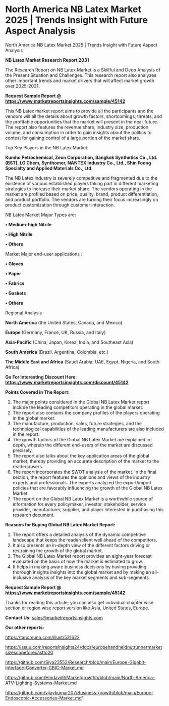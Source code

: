 # North America NB Latex Market 2025 | Trends Insight with Future Aspect Analysis
North America NB Latex Market 2025 | Trends Insight with Future Aspect Analysis

<strong>NB Latex Market Research Report 2031</strong>

The Research Report on NB Latex Market is a Skillful and Deep Analysis of the Present Situation and Challenges. This research report also analyzes other important trends and market drivers that will affect market growth over 2025-2031.

<strong>Request Sample Report @ <a href=https://www.marketreportsinsights.com/sample/45142>https://www.marketreportsinsights.com/sample/45142</a></strong>

This NB Latex market report aims to provide all the participants and the vendors will all the details about growth factors, shortcomings, threats, and the profitable opportunities that the market will present in the near future. The report also features the revenue share, industry size, production volume, and consumption in order to gain insights about the politics to contest for gaining control of a large portion of the market share.

Top Key Players in the NB Latex Market:

<strong>Kumho Petrochemical, Zeon Corporation, Bangkok Synthetics Co., Ltd. (BST), LG Chem, Synthomer, NANTEX Industry Co., Ltd., Shin Foong Specialty and Applied Materials Co., Ltd.</strong>

The NB Latex Industry is severely competitive and fragmented due to the existence of various established players taking part in different marketing strategies to increase their market share. The vendors operating in the market are profiled based on price, quality, brand, product differentiation, and product portfolio. The vendors are turning their focus increasingly on product customization through customer interaction.

NB Latex Market Major Types are:

<strong>•  Medium-high Nitrile

•  High Nitrile

•  Others</strong>

Market Major end-user applications :

<strong>•  Gloves

•  Paper

•  Fabrics

•  Gaskets

•  Others</strong>

Regional Analysis

</u><strong><b>North America</b></strong> (the United States, Canada, and Mexico)

<strong><b>Europe </b></strong>(Germany, France, UK, Russia, and Italy)

<strong><b>Asia-Pacific</b></strong> (China, Japan, Korea, India, and Southeast Asia)

<strong><b>South America</b></strong> (Brazil, Argentina, Colombia, etc.)

<strong><b>The Middle East and Africa</b></strong> (Saudi Arabia, UAE, Egypt, Nigeria, and South Africa)

<strong>Go For Interesting Discount Here: <a href=https://www.marketreportsinsights.com/discount/45142>https://www.marketreportsinsights.com/discount/45142</a></strong>

<strong>Points Covered in The Report:</strong>
<ol>
  <li>The major points considered in the Global NB Latex Market report include the leading competitors operating in the global market.</li>
  <li>The report also contains the company profiles of the players operating in the global market.</li>
  <li>The manufacture, production, sales, future strategies, and the technological capabilities of the leading manufacturers are also included in the report.</li>
  <li>The growth factors of the Global NB Latex Market are explained in-depth, wherein the different end-users of the market are discussed precisely.</li>
  <li>The report also talks about the key application areas of the global market, thereby providing an accurate description of the market to the readers/users.</li>
  <li>The report incorporates the SWOT analysis of the market. In the final section, the report features the opinions and views of the industry experts and professionals. The experts analyzed the export/import policies that are favorably influencing the growth of the Global NB Latex Market.</li>
  <li>The report on the Global NB Latex Market is a worthwhile source of information for every policymaker, investor, stakeholder, service provider, manufacturer, supplier, and player interested in purchasing this research document.</li>
</ol>
<strong>Reasons for Buying Global NB Latex Market Report:</strong>

<ol>
  <li>The report offers a detailed analysis of the dynamic competitive landscape that keeps the reader/client well ahead of the competitors.</li>
  <li>It also presents an in-depth view of the different factors driving or restraining the growth of the global market.</li>
  <li>The Global NB Latex Market report provides an eight-year forecast evaluated on the basis of how the market is estimated to grow.</li>
  <li>It helps in making aware business decisions by having providing thorough insights insights into the global market and by making an all-inclusive analysis of the key market segments and sub-segments.</li>
</ol>
<strong>Request Sample Report @ <a href=https://www.marketreportsinsights.com/sample/45142>https://www.marketreportsinsights.com/sample/45142</a></strong>


Thanks for reading this article; you can also get individual chapter wise section or region wise report version like Asia, United States, Europe.

<strong>Contact Us:</strong>
sales@marketreportsinsights.com

<strong>Our other reports:</strong>

<a href=https://tanomuno.com/illust/531622>https://tanomuno.com/illust/531622</a>

<a href=https://issuu.com/reportsinsights24/docs/europehandheldnutrunnermarketsizescopeforecastto20>https://issuu.com/reportsinsights24/docs/europehandheldnutrunnermarketsizescopeforecastto20</a>

<a href=https://github.com/Siya23553/Research/blob/main/Europe-Gigabit-Interface-Converter-GBIC-Market.md>https://github.com/Siya23553/Research/blob/main/Europe-Gigabit-Interface-Converter-GBIC-Market.md</a>

<a href=https://github.com/Hindavii9/Marketgrowthh/blob/main/North-America-ATV-Lighting-Systems-Market.md>https://github.com/Hindavii9/Marketgrowthh/blob/main/North-America-ATV-Lighting-Systems-Market.md</a>

<a href=https://github.com/vijaykumar207/Business-growth/blob/main/Europe-Endoscopic-Accessories-Market.md>https://github.com/vijaykumar207/Business-growth/blob/main/Europe-Endoscopic-Accessories-Market.md</a>"
